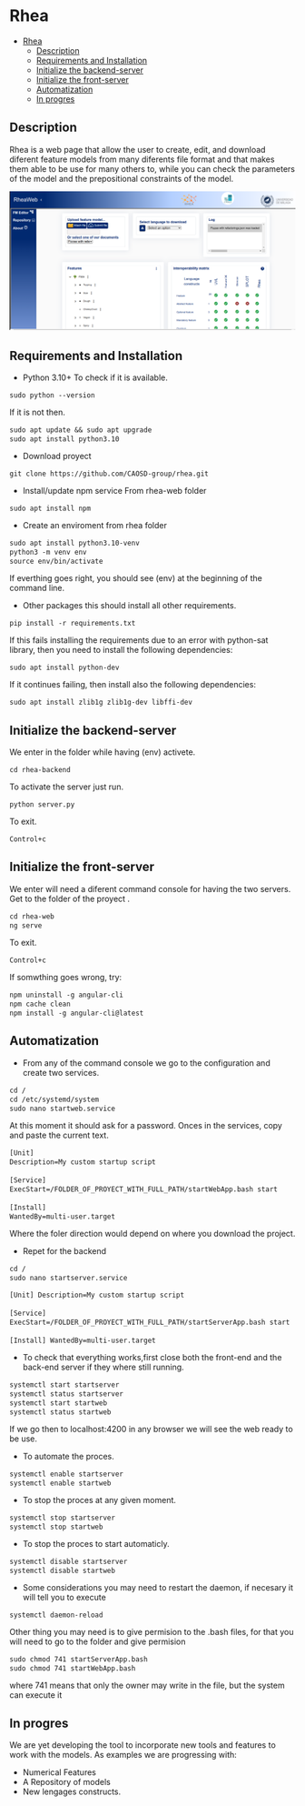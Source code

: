 # Rhea 
- [Rhea](#rhea)
  - [Description](#description)
  - [Requirements and Installation](#requirements-and-installation)
  - [Initialize the backend-server](#initialize-the-backend-server)
  - [Initialize the front-server](#initialize-the-front-server)
  - [Automatization](#automatization)
  - [In progres](#in-progres)


## Description

Rhea is a web page that allow the user to create, edit, and download diferent feature models from many diferents file format and that makes them able to be use for many others to, while you can check the parameters of the model and the prepositional constraints of the model.

<p align="center">
  <img width="750" src="rhea-web/src/assets/img/mainpage.png">
</p>

## Requirements and Installation
- Python 3.10+
To check if it is available.
```
sudo python --version
```
If it is not then.
```
sudo apt update && sudo apt upgrade
sudo apt install python3.10
```



- Download proyect 
```
git clone https://github.com/CAOSD-group/rhea.git
```
- Install/update npm service
From rhea-web folder
```
sudo apt install npm
```

- Create an enviroment
from rhea folder

```
sudo apt install python3.10-venv
python3 -m venv env
source env/bin/activate
```
If everthing goes right, you should see (env) at the beginning of the command line.

- Other packages
this should install all other requirements.
```
pip install -r requirements.txt
```
If this fails installing the requirements due to an error with python-sat library, then you need to install the following dependencies:
```
sudo apt install python-dev
```
If it continues failing, then install also the following dependencies:
```
sudo apt install zlib1g zlib1g-dev libffi-dev
```

## Initialize the backend-server
We enter in the folder while having (env) activete.
```
cd rhea-backend
```
To activate the server just run.
```
python server.py
```
To exit.
```
Control+c 
```
## Initialize the front-server
We enter will need a diferent command console for having the two servers.
Get to the folder of the proyect .
```
cd rhea-web
ng serve
```
To exit.
```
Control+c 
```
If somwthing goes wrong, try:
```
npm uninstall -g angular-cli
npm cache clean
npm install -g angular-cli@latest
```
## Automatization
- From any of the command console we go to the configuration and create two services.
```
cd /
cd /etc/systemd/system
sudo nano startweb.service
```
At this moment it should ask for a password.
Onces in the services, copy and paste the current text.
```
[Unit] 
Description=My custom startup script

[Service] 
ExecStart=/FOLDER_OF_PROYECT_WITH_FULL_PATH/startWebApp.bash start

[Install] 
WantedBy=multi-user.target
```
Where the foler direction would depend on where you download the project.
- Repet for the backend

```
cd /
sudo nano startserver.service
```
```
[Unit] Description=My custom startup script

[Service] ExecStart=/FOLDER_OF_PROYECT_WITH_FULL_PATH/startServerApp.bash start

[Install] WantedBy=multi-user.target
```
- To check that everything works,first close both the front-end and the back-end server if they where still running.
```
systemctl start startserver
systemctl status startserver
systemctl start startweb
systemctl status startweb
```
If we go then to localhost:4200 in any browser we will see the web ready to be use.

- To automate the proces.
```
systemctl enable startserver
systemctl enable startweb
```
- To stop the proces at any given moment.

```
systemctl stop startserver
systemctl stop startweb
```
- To stop the proces to start automaticly.
```
systemctl disable startserver
systemctl disable startweb
```
- Some considerations
you may need to restart the daemon, if necesary it will tell you to execute 
```
systemctl daemon-reload
```
Other thing you may need is to give permision to the .bash files, for that you will need to go to the folder and give permision
```
sudo chmod 741 startServerApp.bash
sudo chmod 741 startWebApp.bash

```
where 741 means that only the owner may write in the file, but the system can execute it
## In progres
We are yet developing the tool to incorporate new tools and features to work with the models.
As examples we are progressing with:
- Numerical Features
- A Repository of models
- New lengages constructs.